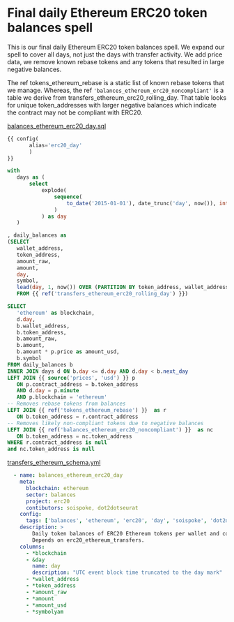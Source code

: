 # Final daily Ethereum ERC20 token balances spell

This is our final daily Ethereum ERC20 token balances spell. We expand our spell to cover all days, not just the days with transfer activity. We add price data, we remove known rebase tokens and any tokens that resulted in large negative balances.

The ref tokens\_ethereum\_rebase is a static list of known rebase tokens that we manage. Whereas, the ref `'balances_ethereum_erc20_noncompliant'` is a table we derive from transfers\_ethereum\_erc20\_rolling\_day. That table looks for unique token\_addresses with larger negative balances which indicate the contract may not be compliant with ERC20.

[balances\_ethereum\_erc20\_day.sql](https://github.com/duneanalytics/spellbook/blob/master/spellbook/models/balances/ethereum/erc20/balances\_ethereum\_erc20\_day.sql)

```sql
{{ config(
       alias='erc20_day'
       )
}}

with
   days as (
       select
           explode(
               sequence(
                   to_date('2015-01-01'), date_trunc('day', now()), interval 1 day
               )
           ) as day
   )

, daily_balances as
(SELECT
   wallet_address,
   token_address,
   amount_raw,
   amount,
   day,
   symbol,
   lead(day, 1, now()) OVER (PARTITION BY token_address, wallet_address ORDER BY day) AS next_day
   FROM {{ ref('transfers_ethereum_erc20_rolling_day') }})

SELECT
   'ethereum' as blockchain,
   d.day,
   b.wallet_address,
   b.token_address,
   b.amount_raw,
   b.amount,
   b.amount * p.price as amount_usd,
   b.symbol
FROM daily_balances b
INNER JOIN days d ON b.day <= d.day AND d.day < b.next_day
LEFT JOIN {{ source('prices', 'usd') }} p
   ON p.contract_address = b.token_address
   AND d.day = p.minute
   AND p.blockchain = 'ethereum'
-- Removes rebase tokens from balances
LEFT JOIN {{ ref('tokens_ethereum_rebase') }}  as r
   ON b.token_address = r.contract_address
-- Removes likely non-compliant tokens due to negative balances
LEFT JOIN {{ ref('balances_ethereum_erc20_noncompliant') }}  as nc
   ON b.token_address = nc.token_address
WHERE r.contract_address is null
and nc.token_address is null
```

[transfers\_ethereum\_schema.yml](https://github.com/duneanalytics/spellbook/blob/master/spellbook/models/transfers/ethereum/transfers\_ethereum\_schema.yml)

```yaml
  - name: balances_ethereum_erc20_day
    meta:
      blockchain: ethereum
      sector: balances
      project: erc20
      contibutors: soispoke, dot2dotseurat
    config:
      tags: ['balances', 'ethereum', 'erc20', 'day', 'soispoke', 'dot2dotseurat']
    description: >
        Daily token balances of ERC20 Ethereum tokens per wallet and contract address pair.
        Depends on erc20_ethereum_transfers.
    columns:
      - *blockchain
      - &day
        name: day
        description: "UTC event block time truncated to the day mark"
      - *wallet_address
      - *token_address
      - *amount_raw
      - *amount
      - *amount_usd
      - *symbolyam
```
